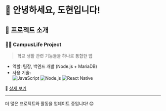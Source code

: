 # 👋 안녕하세요, 도현입니다!

## 💼 프로젝트 소개

### 🧑‍🎓 CampusLife Project
> 학교 생활 관련 기능들을 하나로 통합한 앱  
- 역할: 팀장, 백엔드 개발 (Node.js + MariaDB)
- 사용 기술:  
  ![JavaScript](https://img.shields.io/badge/JavaScript-F7DF1E?style=flat&logo=javascript&logoColor=black)
  ![Node.js](https://img.shields.io/badge/Node.js-339933?style=flat&logo=nodedotjs&logoColor=white)
  ![React Native](https://img.shields.io/badge/React_Native-61DAFB?style=flat&logo=react&logoColor=black)

🔗 [상세 보기](https://github.com/내프로젝트링크)

---

더 많은 프로젝트와 활동을 업데이트 중입니다! 😊
